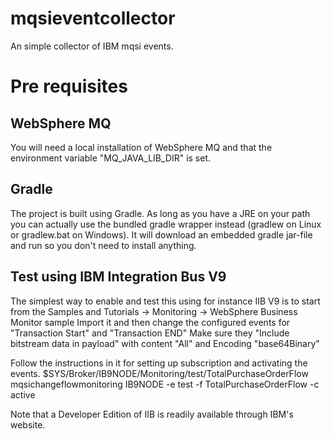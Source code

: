 # mqsieventcollector
An simple collector of IBM mqsi events.

# Pre requisites 

## WebSphere MQ
You will need a local installation of WebSphere MQ and that the 
environment variable "MQ_JAVA_LIB_DIR" is set.

## Gradle
The project is built using Gradle. As long as you have a JRE on your path you can actually use the 
bundled gradle wrapper instead (gradlew on Linux or gradlew.bat on Windows). It will download an embedded
gradle jar-file and run so you don't need to install anything.

## Test using IBM Integration Bus V9
The simplest way to enable and test this using for instance IIB V9 is to start from the 
Samples and Tutorials -> Monitoring -> WebSphere Business Monitor sample
Import it and then change the configured events for "Transaction Start" and "Transaction END"
Make sure they "Include bitstream data in payload" with content "All" and Encoding "base64Binary"

Follow the instructions in it for setting up subscription and activating the events.
$SYS/Broker/IB9NODE/Monitoring/test/TotalPurchaseOrderFlow
mqsichangeflowmonitoring IB9NODE -e test -f TotalPurchaseOrderFlow -c active

Note that a Developer Edition of IIB is readily available through IBM's website.

